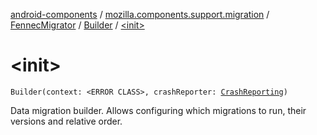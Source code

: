 [android-components](../../../index.md) / [mozilla.components.support.migration](../../index.md) / [FennecMigrator](../index.md) / [Builder](index.md) / [&lt;init&gt;](./-init-.md)

# &lt;init&gt;

`Builder(context: <ERROR CLASS>, crashReporter: `[`CrashReporting`](../../../mozilla.components.support.base.crash/-crash-reporting/index.md)`)`

Data migration builder. Allows configuring which migrations to run, their versions and relative order.

